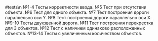 #tests\n
№1-4 Тесты корректности ввода.
№5 Тест при отсутствии объекта.
№6 Тест для одного объекта.
№7 Тест построения дороги параллельно оси Y.
№8 Тест построения дороги параллельно оси X.
№9-10 Тесты двухзвенной дороги.
№11 Тест построения перекрестка для 3 объектов.
№12 Тест с наличием одинаково расположенных объектов.
№13-14 Тесты с увеличенным количеством объектов.
